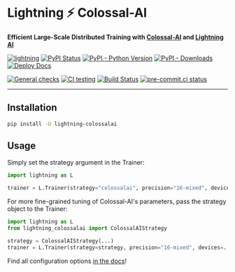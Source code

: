 # Lightning ⚡ Colossal-AI

**Efficient Large-Scale Distributed Training with [Colossal-AI](https://colossalai.org/) and [Lightning AI](https://lightning.ai)**

[![lightning](https://img.shields.io/badge/-Lightning_2.0+-792ee5?logo=pytorchlightning&logoColor=white)](https://lightning.ai/)
[![PyPI Status](https://badge.fury.io/py/lightning-colossalai.svg)](https://badge.fury.io/py/lightning-colossalai)
[![PyPI - Python Version](https://img.shields.io/pypi/pyversions/lightning-colossalai)](https://pypi.org/project/lightning-colossalai/)
[![PyPI - Downloads](https://img.shields.io/pypi/dm/lightning-ColossalAI)](https://pepy.tech/project/lightning-colossalai)
[![Deploy Docs](https://github.com/Lightning-AI/lightning-ColossalAI/actions/workflows/docs-deploy.yml/badge.svg)](https://lightning-ai.github.io/lightning-ColossalAI/)

[![General checks](https://github.com/Lightning-Universe/lightning-ColossalAI/actions/workflows/ci-checks.yml/badge.svg?event=push)](https://github.com/Lightning-Universe/lightning-ColossalAI/actions/workflows/ci-checks.yml)
[![CI testing](https://github.com/Lightning-Universe/lightning-ColossalAI/actions/workflows/ci-testing.yml/badge.svg?event=push)](https://github.com/Lightning-Universe/lightning-ColossalAI/actions/workflows/ci-testing.yml)
[![Build Status](https://dev.azure.com/Lightning-AI/compatibility/_apis/build/status%2Fstrategies%2FLightning-Universe.lightning-ColossalAI?branchName=main)](https://dev.azure.com/Lightning-AI/compatibility/_build/latest?definitionId=66&branchName=main)
[![pre-commit.ci status](https://results.pre-commit.ci/badge/github/Lightning-Universe/lightning-ColossalAI/main.svg)](https://results.pre-commit.ci/latest/github/Lightning-Universe/lightning-ColossalAI/main)

______________________________________________________________________

## Installation

```bash
pip install -U lightning-colossalai
```

## Usage

Simply set the strategy argument in the Trainer:

```py
import lightning as L

trainer = L.Trainer(strategy="colossalai", precision="16-mixed", devices=...)
```

For more fine-grained tuning of Colossal-AI's parameters, pass the strategy object to the Trainer:

```py
import lightning as L
from lightning_colossalai import ColossalAIStrategy

strategy = ColossalAIStrategy(...)
trainer = L.Trainer(strategy=strategy, precision="16-mixed", devices=...)
```

Find all configuration options [in the docs](https://lightning.ai/docs/pytorch/latest/advanced/third_party/colossalai.html)!
